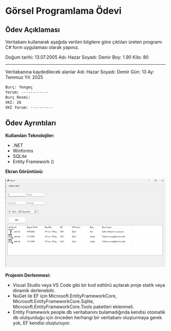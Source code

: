 # Görsel Programlama Ödevi

## Ödev Açıklaması
Veritabanı kullanarak aşağıda verilen bilgilere göre çıktıları üreten programı C# form uygulaması olarak yapınız.

   Doğum tarihi: 13.07.2005
   Adı: Hazar
   Soyadı: Demir
   Boy: 1.90
   Kilo: 80

   ---------------------
Veritabanına kaydedilecek alanlar
    Adı: Hazar
    Soyadı: Demir
    Gün:  13
    Ay: Temmuz
    Yıl: 2025

    Burç: Yengeç
    Yorum: ------------
    Burç Resmi: 
    VKİ: 26
    VKİ Yorum: ----------

## Ödev Ayrıntıları

**Kullanılan Teknolojiler:**

- .NET
- Winforms
- SQLite
- Entity Framework ()

**Ekran Görüntüsü:**

![Ekran Görüntüsü](./screenshot.png)

**Projenin Derlenmesi:**

- Visual Studio veya VS Code gibi bir kod editörü açılarak proje statik veya dinamik derlenebilir.
- NuGet ile EF için Microsoft.EntityFrameworkCore, Microsoft.EntityFrameworkCore.Sqlite, Microsoft.EntityFrameworkCore.Tools paketleri eklenmeli.
- Entity Framework people.db veritabanını bulamadığında kendisi otomatik db olutşurduğu için önceden herhangi bir veritabanı oluşturmaya gerek yok, EF kendisi oluşturuyor.
